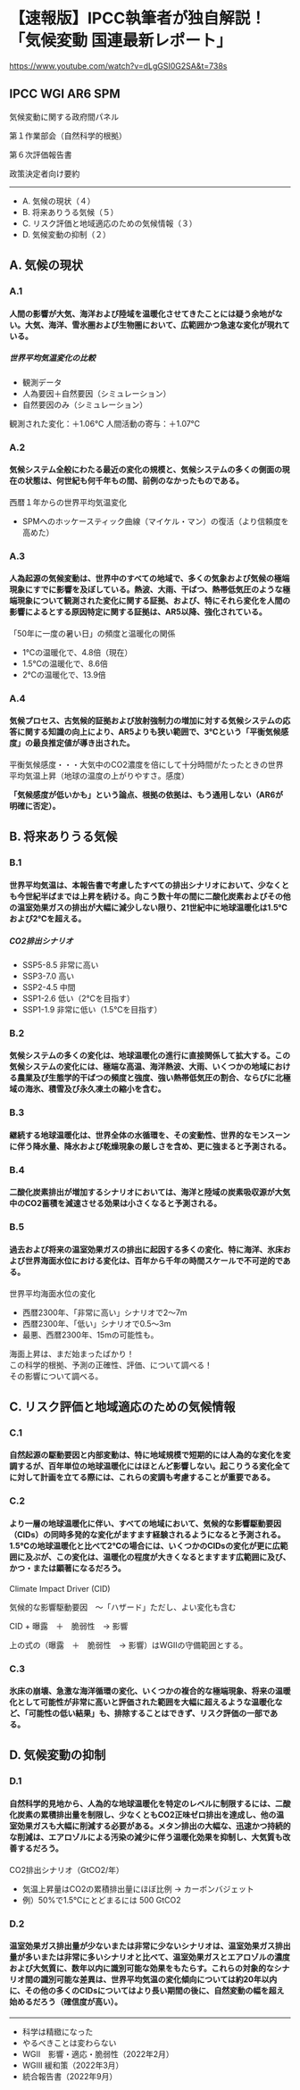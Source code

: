 # 【速報版】IPCC執筆者が独自解説！「気候変動 国連最新レポート」
https://www.youtube.com/watch?v=dLgGSI0G2SA&t=738s

## IPCC WGI AR6 SPM

気候変動に関する政府間パネル

第１作業部会（自然科学的根拠）

第６次評価報告書

政策決定者向け要約

--- 

* A. 気候の現状（４）
* B. 将来ありうる気候（５）
* C. リスク評価と地域適応のための気候情報（３）
* D. 気候変動の抑制（２）

## A. 気候の現状

### A.1

#### 人間の影響が大気、海洋および陸域を温暖化させてきたことには疑う余地がない。大気、海洋、雪氷圏および生物圏において、広範囲かつ急速な変化が現れている。

##### 世界平均気温変化の比較

* 観測データ
* 人為要因＋自然要因（シミュレーション）
* 自然要因のみ（シミュレーション）

観測された変化：＋1.06℃
人間活動の寄与：＋1.07℃

### A.2

#### 気候システム全般にわたる最近の変化の規模と、気候システムの多くの側面の現在の状態は、何世紀も何千年もの間、前例のなかったものである。

西暦１年からの世界平均気温変化

* SPMへのホッケースティック曲線（マイケル・マン）の復活（より信頼度を高めた）

### A.3

#### 人為起源の気候変動は、世界中のすべての地域で、多くの気象および気候の極端現象にすでに影響を及ぼしている。熱波、大雨、干ばつ、熱帯低気圧のような極端現象について観測された変化に関する証拠、および、特にそれら変化を人間の影響によるとする原因特定に関する証拠は、AR5以降、強化されている。

「50年に一度の暑い日」の頻度と温暖化の関係

* 1℃の温暖化で、4.8倍（現在）
* 1.5℃の温暖化で、8.6倍
* 2℃の温暖化で、13.9倍

### A.4

#### 気候プロセス、古気候的証拠および放射強制力の増加に対する気候システムの応答に関する知識の向上により、AR5よりも狭い範囲で、3℃という「平衡気候感度」の最良推定値が導き出された。

平衡気候感度・・・大気中のCO2濃度を倍にして十分時間がたったときの世界平均気温上昇（地球の温度の上がりやすさ。感度）

**「気候感度が低いかも」という論点、根拠の依拠は、もう通用しない（AR6が明確に否定）。**

## B. 将来ありうる気候

### B.1

#### 世界平均気温は、本報告書で考慮したすべての排出シナリオにおいて、少なくとも今世紀半ばまでは上昇を続ける。向こう数十年の間に二酸化炭素およびその他の温室効果ガスの排出が大幅に減少しない限り、21世紀中に地球温暖化は1.5℃および2℃を超える。

##### CO2排出シナリオ

* SSP5-8.5 非常に高い
* SSP3-7.0 高い
* SSP2-4.5 中間
* SSP1-2.6 低い（2℃を目指す）
* SSP1-1.9 非常に低い（1.5℃を目指す）

### B.2

#### 気候システムの多くの変化は、地球温暖化の進行に直接関係して拡大する。この気候システムの変化には、極端な高温、海洋熱波、大雨、いくつかの地域における農業及び生態学的干ばつの頻度と強度、強い熱帯低気圧の割合、ならびに北極域の海氷、積雪及び永久凍土の縮小を含む。

### B.3

#### 継続する地球温暖化は、世界全体の水循環を、その変動性、世界的なモンスーンに伴う降水量、降水および乾燥現象の厳しさを含め、更に強まると予測される。

### B.4

#### 二酸化炭素排出が増加するシナリオにおいては、海洋と陸域の炭素吸収源が大気中のCO2蓄積を減速させる効果は小さくなると予測される。

### B.5

#### 過去および将来の温室効果ガスの排出に起因する多くの変化、特に海洋、氷床および世界海面水位における変化は、百年から千年の時間スケールで不可逆的である。

世界平均海面水位の変化

* 西暦2300年、「非常に高い」シナリオで2〜7m
* 西暦2300年、「低い」シナリオで0.5〜3m
* 最悪、西暦2300年、15mの可能性も。

海面上昇は、まだ始まったばかり！  
この科学的根拠、予測の正確性、評価、について調べる！  
その影響について調べる。

## C. リスク評価と地域適応のための気候情報

### C.1

#### 自然起源の駆動要因と内部変動は、特に地域規模で短期的には人為的な変化を変調するが、百年単位の地球温暖化にはほとんど影響しない。起こりうる変化全てに対して計画を立てる際には、これらの変調も考慮することが重要である。

### C.2

#### より一層の地球温暖化に伴い、すべての地域において、気候的な影響駆動要因（CIDs）の同時多発的な変化がますます経験されるようになると予測される。1.5℃の地球温暖化と比べて2℃の場合には、いくつかのCIDsの変化が更に広範囲に及ぶが、この変化は、温暖化の程度が大きくなるとますます広範囲に及び、かつ・または顕著になるだろう。

Climate Impact Driver (CID) 

気候的な影響駆動要因　〜「ハザード」ただし、よい変化も含む

CID + 曝露　＋　脆弱性　-> 影響

上の式の（曝露　＋　脆弱性　-> 影響）はWGIIの守備範囲とする。

### C.3

#### 氷床の崩壊、急激な海洋循環の変化、いくつかの複合的な極端現象、将来の温暖化として可能性が非常に高いと評価された範囲を大幅に超えるような温暖化など、「可能性の低い結果」も、排除することはできず、リスク評価の一部である。

## D. 気候変動の抑制

### D.1

#### 自然科学的見地から、人為的な地球温暖化を特定のレベルに制限するには、二酸化炭素の累積排出量を制限し、少なくともCO2正味ゼロ排出を達成し、他の温室効果ガスも大幅に削減する必要がある。メタン排出の大幅な、迅速かつ持続的な削減は、エアロゾルによる汚染の減少に伴う温暖化効果を抑制し、大気質も改善するだろう。

CO2排出シナリオ（GtCO2/年）

* 気温上昇量はCO2の累積排出量にほぼ比例 -> カーボンバジェット
* 例）50%で1.5℃にとどまるには 500 GtCO2

### D.2

#### 温室効果ガス排出量が少ないまたは非常に少ないシナリオは、温室効果ガス排出量が多いまたは非常に多いシナリオと比べて、温室効果ガスとエアロゾルの濃度および大気質に、数年以内に識別可能な効果をもたらす。これらの対象的なシナリオ間の識別可能な差異は、世界平均気温の変化傾向については約20年以内に、その他の多くのCIDsについてはより長い期間の後に、自然変動の幅を超え始めるだろう（確信度が高い）。

---

* 科学は精緻になった
* やるべきことは変わらない
* WGII　影響・適応・脆弱性（2022年2月）
* WGIII 緩和策（2022年3月）
* 統合報告書（2022年9月）




